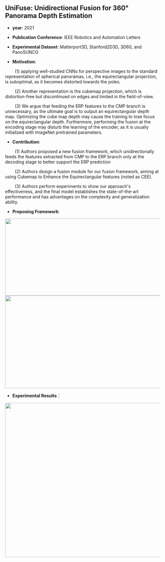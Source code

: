 ## UniFuse: Unidirectional Fusion for 360° Panorama Depth Estimation

- **year**: 2021

- **Publication Conference**: IEEE Robotics and Automation Letters

- **Experimental Dataset**:  Matterport3D, Stanford2D3D, 3D60, and PanoSUNCG

- **Motivation**:

&nbsp; &nbsp; &nbsp; &nbsp; (1) applying well-studied CNNs for perspective images to the standard representation of spherical panoramas, i.e., the equirectangular projection, is suboptimal, as it becomes distorted towards the poles.

&nbsp; &nbsp; &nbsp; &nbsp; (2) Another representation is the cubemap projection, which is distortion-free but discontinued on edges and limited in the field-of-view.

&nbsp; &nbsp; &nbsp; &nbsp; (3) We argue that feeding the ERP features to the CMP branch is unnecessary, as the ultimate goal is to output an equirectangular depth map. Optimizing the cube map depth may cause the training to lose focus on the equirectangular depth. Furthermore, performing the fusion at the encoding stage may disturb the learning of the encoder, as it is usually initialized with ImageNet pretrained parameters.

- **Contribution**:

&nbsp; &nbsp; &nbsp; &nbsp; (1)  Authors proposed a new fusion framework, which unidirectionally feeds the features extracted from CMP to the ERP branch only at the decoding stage to better support the ERP prediction

&nbsp; &nbsp; &nbsp; &nbsp; (2)  Authors design a fusion module for our fusion framework, aiming at using Cubemap to Enhance the Equirectangular features (noted as CEE).

&nbsp; &nbsp; &nbsp; &nbsp; (3) Authors perform experiments to show our approach's effectiveness, and the final model establishes the state-of-the-art performance and has advantages on the complexity and generalization ability.

- **Proposing Framework**:
<div align=center>
<img src="https://github.com/VLISLAB/360-DL-Survey/blob/main/Images/depth%20estimation/UniFuse_framework.png" width="800" height="250">
</div>

<div align=center>
<img src="https://github.com/VLISLAB/360-DL-Survey/blob/main/Images/depth%20estimation/UniFuse_fusion_module.png" width="800" height="300">
</div>

- **Experimental Results**：
<div align=center>
<img src="https://github.com/VLISLAB/360-DL-Survey/blob/main/Images/depth%20estimation/UniFuse_results.png" width="800" height="500">
</div>
